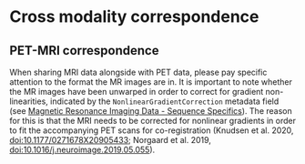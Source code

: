 # Cross modality correspondence

## PET-MRI correspondence

When sharing MRI data alongside with PET data,
please pay specific attention to the format the MR images are in.
It is important to note whether the MR images have been unwarped
in order to correct for gradient non-linearities,
indicated by the `NonlinearGradientCorrection` metadata field
(see [Magnetic Resonance Imaging Data - Sequence Specifics](../04-modality-specific-files/01-magnetic-resonance-imaging-data.md#sequence-specifics)).
The reason for this is that the MRI needs to be corrected for nonlinear gradients
in order to fit the accompanying PET scans for co-registration
(Knudsen et al. 2020, [doi:10.1177/0271678X20905433](https://doi.org/10.1177/0271678X20905433);
Norgaard et al. 2019, [doi:10.1016/j.neuroimage.2019.05.055](https://doi.org/10.1016/j.neuroimage.2019.05.055)).
